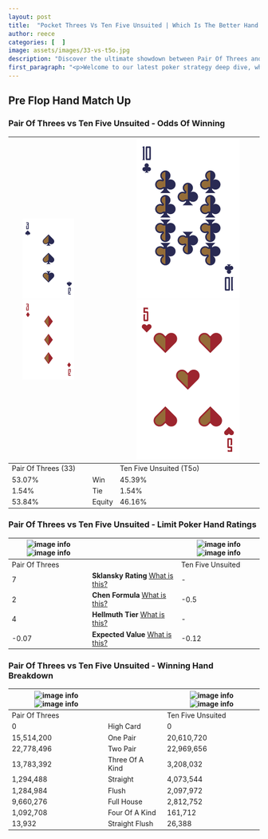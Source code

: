 ```yaml
---
layout: post
title:  "Pocket Threes Vs Ten Five Unsuited | Which Is The Better Hand In Poker? A Complete Guide"
author: reece
categories: [  ]
image: assets/images/33-vs-t5o.jpg
description: "Discover the ultimate showdown between Pair Of Threes and Ten Five Unsuited in poker! Uncover the odds, strategies, and scenarios where one hand triumphs over the other. Get ready to up your poker game with this thrilling analysis."
first_paragraph: "<p>Welcome to our latest poker strategy deep dive, where we're pitting two distinct hands against each other in a high-stakes showdown: Pair Of Threes vs Ten Five Unsuited.</p><p>In the dynamic world of poker, every decision counts, and knowing which hand holds the upper hand is key to your success at the table.</p><p>In this article, we'll dissect these two hands, explore the scenarios where one dominates the other, and equip you with the knowledge to make strategic choices that can tip the odds in your favor.</p><p>Get ready to unravel the intriguing dynamics of these poker hands and elevate your game to new heights.</p>"
---
```




[comment]: # (sp0)

## Pre Flop Hand Match Up

<div class="table hand-ratings" markdown="1"> 



### Pair Of Threes vs Ten Five Unsuited - Odds Of Winning


    
| ![image info](assets/images/hand1/3.png) ![image info](assets/images/hand1/3o.png) |  | ![image info](assets/images/hand2/T.png) ![image info](assets/images/hand2/5o.png) |
| -------- | -------- | -------- |
| Pair Of Threes (33) |  | Ten Five Unsuited (T5o) |
| 53.07% | Win | 45.39% |
| 1.54% | Tie | 1.54% |
| 53.84% | Equity | 46.16% |




[comment]: # (sp1)



### Pair Of Threes vs Ten Five Unsuited - Limit Poker Hand Ratings


    
| ![image info](https://www.riverpairs.com/assets/images/hand1/3.png) ![image info](https://www.riverpairs.com/assets/images/hand1/3o.png) |  | ![image info](https://www.riverpairs.com/assets/images/hand2/T.png) ![image info](https://www.riverpairs.com/assets/images/hand2/5o.png) |
| -------- | -------- | -------- |
| Pair Of Threes |  | Ten Five Unsuited |
| 7 | **Sklansky Rating** [What is this?](/sklansky-rating-explained) | - |
| 2 | **Chen Formula** [What is this?](/chen-formula-explained) | -0.5 |
| 4 | **Hellmuth Tier** [What is this?](/Hellmuth-tier-explained) | - |
| -0.07 | **Expected Value** [What is this?](/expected-value-explained) | -0.12 |




[comment]: # (sp2)



### Pair Of Threes vs Ten Five Unsuited - Winning Hand Breakdown


    
| ![image info](https://www.riverpairs.com/assets/images/hand1/3.png) ![image info](https://www.riverpairs.com/assets/images/hand1/3o.png) |  | ![image info](https://www.riverpairs.com/assets/images/hand2/T.png) ![image info](https://www.riverpairs.com/assets/images/hand2/5o.png) |
| -------- | -------- | -------- |
| Pair Of Threes |  | Ten Five Unsuited |
| 0 | High Card | 0 |
| 15,514,200 | One Pair | 20,610,720 |
| 22,778,496 | Two Pair | 22,969,656 |
| 13,783,392 | Three Of A Kind | 3,208,032 |
| 1,294,488 | Straight | 4,073,544 |
| 1,284,984 | Flush | 2,097,972 |
| 9,660,276 | Full House | 2,812,752 |
| 1,092,708 | Four Of A Kind | 161,712 |
| 13,932 | Straight Flush | 26,388 |




[comment]: # (sp3)



</div>

[comment]: # (sp4)



[comment]: # (sp5)

